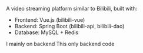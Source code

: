 A video streaming platform similar to Bilibili, built with:

- Frontend: Vue.js (bilibili-vue)
- Backend: Spring Boot (bilibili-api, bilibili-dao)
- Database: MySQL + Redis

I mainly on backend This only backend code
